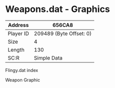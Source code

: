 #  Weapons.dat - Graphics
Address   | 656CA8
----------|-------------
Player ID | 209489 (Byte Offset: 0)
Size 	  | 4
Length 	  | 130
SC:R      | Simple Data

Flingy.dat index
Weapon Graphic
